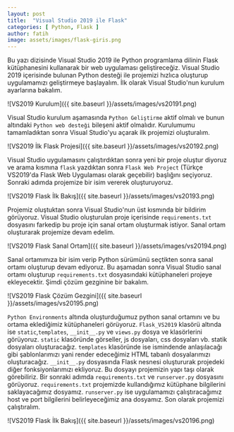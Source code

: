 ```yaml
---
layout: post
title:  "Visual Studio 2019 ile Flask"
categories: [ Python, Flask ]
author: fatih
image: assets/images/flask-giris.png
---
```


Bu yazı dizisinde Visual Studio 2019 ile Python programlama dilinin Flask kütüphanesini kullanarak bir web uygulaması geliştireceğiz. Visual Studio 2019 içerisinde bulunan Python desteği ile projemizi hızlıca oluşturup uygulamamızı geliştirmeye başlayalım. İlk olarak Visual Studio'nun kurulum ayarlarına bakalım.

![VS2019 Kurulum]({{ site.baseurl }}/assets/images/vs20191.png)

Visual Studio kurulum aşamasında ```Python Geliştirme``` aktif olmalı ve bunun altındaki ```Python web desteği``` bileşeni aktif olmalıdır. Kurulumumu tamamladıktan sonra Visual Studio'yu açarak ilk projemizi oluşturalım.

![VS2019 İlk Flask Projesi]({{ site.baseurl }}/assets/images/vs20192.png)

Visual Studio uygulamasını çalıştırdıktan sonra yeni bir proje oluştur diyoruz ve arama kısmına ```flask``` yazdıktan sonra ```Flask Web Project``` (Türkçe VS2019'da Flask Web Uygulaması olarak geçebilir) başlığını seçiyoruz. Sonraki adımda projemize bir isim vererek oluşturuyoruz.

![VS2019 Flask İlk Bakış]({{ site.baseurl }}/assets/images/vs20193.png)

Projemiz oluştuktan sonra Visual Studio'nun üst kısmında bir bildirim görüyoruz. Visual Studio oluşturulan proje içerisinde ```requirements.txt``` dosyasını farkedip bu proje için sanal ortam oluşturmak istiyor. Sanal ortam oluşturarak projemize devam edelim. 

![VS2019 Flask Sanal Ortam]({{ site.baseurl }}/assets/images/vs20194.png)

Sanal ortamımıza bir isim verip Python sürümünü seçtikten sonra sanal ortamı oluşturup devam ediyoruz. Bu aşamadan sonra Visual Studio sanal ortamı oluşturup ```requirements.txt``` dosyasındaki kütüphaneleri projeye ekleyecektir. Şimdi çözüm gezginine bir bakalım.

![VS2019 Flask Çözüm Gezgini]({{ site.baseurl }}/assets/images/vs20195.png)

```Python Environments``` altında oluşturduğumuz python sanal ortamını ve bu ortama eklediğimiz kütüphaneleri görüyoruz. ```Flask_VS2019``` klasörü altında ise ```static```,```templates```, ```__init__.py``` ve ```views.py``` dosya ve klasörlerini görüyoruz. ```static``` klasöründe görseller, js dosyaları, css dosyaları vb. statik dosyaları oluşturacağız. ```templates``` klasöründe ise ismindende anlaşılacağı gibi şablonlarımızı yani render edeceğimiz HTML tabanlı dosyalarımızı oluşturacağız. ```__init__.py``` dosyasında Flask nesnesi oluştururak projedeki diğer fonksiyonlarımızı ekliyoruz. Bu dosyayı projemizin yapı taşı olarak görebiliriz. Bir sonraki adımda ```requirements.txt``` ve ```runserver.py``` dosyasını görüyoruz. ```requirements.txt``` projemizde kullandığımız kütüphane bilgilerini saklayacağımız dosyamız. ```runserver.py``` ise uygulamamızı çalıştıracağımız host ve port bilgilerini belirleyeceğimiz ana dosyamız. Son olarak projemizi çalıştıralım.

![VS2019 Flask İlk Bakış]({{ site.baseurl }}/assets/images/vs20196.png)

